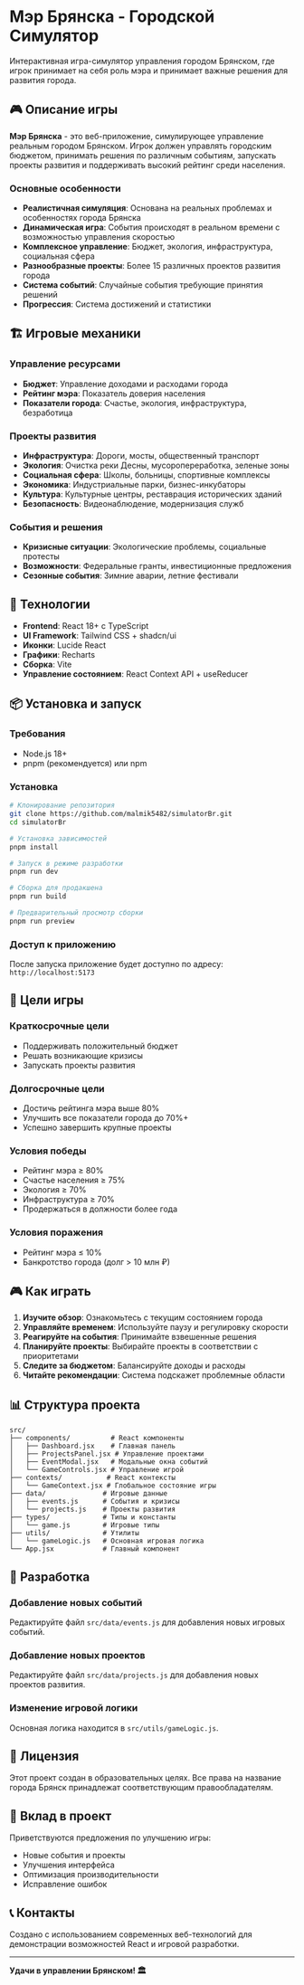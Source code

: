 # Мэр Брянска - Городской Симулятор

Интерактивная игра-симулятор управления городом Брянском, где игрок принимает на себя роль мэра и принимает важные решения для развития города.

## 🎮 Описание игры

**Мэр Брянска** - это веб-приложение, симулирующее управление реальным городом Брянском. Игрок должен управлять городским бюджетом, принимать решения по различным событиям, запускать проекты развития и поддерживать высокий рейтинг среди населения.

### Основные особенности

- **Реалистичная симуляция**: Основана на реальных проблемах и особенностях города Брянска
- **Динамическая игра**: События происходят в реальном времени с возможностью управления скоростью
- **Комплексное управление**: Бюджет, экология, инфраструктура, социальная сфера
- **Разнообразные проекты**: Более 15 различных проектов развития города
- **Система событий**: Случайные события требующие принятия решений
- **Прогрессия**: Система достижений и статистики

## 🏗️ Игровые механики

### Управление ресурсами
- **Бюджет**: Управление доходами и расходами города
- **Рейтинг мэра**: Показатель доверия населения
- **Показатели города**: Счастье, экология, инфраструктура, безработица

### Проекты развития
- **Инфраструктура**: Дороги, мосты, общественный транспорт
- **Экология**: Очистка реки Десны, мусоропереработка, зеленые зоны
- **Социальная сфера**: Школы, больницы, спортивные комплексы
- **Экономика**: Индустриальные парки, бизнес-инкубаторы
- **Культура**: Культурные центры, реставрация исторических зданий
- **Безопасность**: Видеонаблюдение, модернизация служб

### События и решения
- **Кризисные ситуации**: Экологические проблемы, социальные протесты
- **Возможности**: Федеральные гранты, инвестиционные предложения
- **Сезонные события**: Зимние аварии, летние фестивали

## 🚀 Технологии

- **Frontend**: React 18+ с TypeScript
- **UI Framework**: Tailwind CSS + shadcn/ui
- **Иконки**: Lucide React
- **Графики**: Recharts
- **Сборка**: Vite
- **Управление состоянием**: React Context API + useReducer

## 📦 Установка и запуск

### Требования
- Node.js 18+
- pnpm (рекомендуется) или npm

### Установка
```bash
# Клонирование репозитория
git clone https://github.com/malmik5482/simulatorBr.git
cd simulatorBr

# Установка зависимостей
pnpm install

# Запуск в режиме разработки
pnpm run dev

# Сборка для продакшена
pnpm run build

# Предварительный просмотр сборки
pnpm run preview
```

### Доступ к приложению
После запуска приложение будет доступно по адресу: `http://localhost:5173`

## 🎯 Цели игры

### Краткосрочные цели
- Поддерживать положительный бюджет
- Решать возникающие кризисы
- Запускать проекты развития

### Долгосрочные цели
- Достичь рейтинга мэра выше 80%
- Улучшить все показатели города до 70%+
- Успешно завершить крупные проекты

### Условия победы
- Рейтинг мэра ≥ 80%
- Счастье населения ≥ 75%
- Экология ≥ 70%
- Инфраструктура ≥ 70%
- Продержаться в должности более года

### Условия поражения
- Рейтинг мэра ≤ 10%
- Банкротство города (долг > 10 млн ₽)

## 🎮 Как играть

1. **Изучите обзор**: Ознакомьтесь с текущим состоянием города
2. **Управляйте временем**: Используйте паузу и регулировку скорости
3. **Реагируйте на события**: Принимайте взвешенные решения
4. **Планируйте проекты**: Выбирайте проекты в соответствии с приоритетами
5. **Следите за бюджетом**: Балансируйте доходы и расходы
6. **Читайте рекомендации**: Система подскажет проблемные области

## 📊 Структура проекта

```
src/
├── components/          # React компоненты
│   ├── Dashboard.jsx    # Главная панель
│   ├── ProjectsPanel.jsx # Управление проектами
│   ├── EventModal.jsx   # Модальные окна событий
│   └── GameControls.jsx # Управление игрой
├── contexts/           # React контексты
│   └── GameContext.jsx # Глобальное состояние игры
├── data/              # Игровые данные
│   ├── events.js      # События и кризисы
│   └── projects.js    # Проекты развития
├── types/             # Типы и константы
│   └── game.js        # Игровые типы
├── utils/             # Утилиты
│   └── gameLogic.js   # Основная игровая логика
└── App.jsx            # Главный компонент
```

## 🔧 Разработка

### Добавление новых событий
Редактируйте файл `src/data/events.js` для добавления новых игровых событий.

### Добавление новых проектов
Редактируйте файл `src/data/projects.js` для добавления новых проектов развития.

### Изменение игровой логики
Основная логика находится в `src/utils/gameLogic.js`.

## 📝 Лицензия

Этот проект создан в образовательных целях. Все права на название города Брянск принадлежат соответствующим правообладателям.

## 🤝 Вклад в проект

Приветствуются предложения по улучшению игры:
- Новые события и проекты
- Улучшения интерфейса
- Оптимизация производительности
- Исправление ошибок

## 📞 Контакты

Создано с использованием современных веб-технологий для демонстрации возможностей React и игровой разработки.

---

**Удачи в управлении Брянском! 🏛️**
